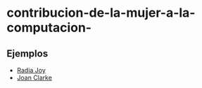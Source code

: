 # contribucion-de-la-mujer-a-la-computacion-
## Ejemplos 
- [Radia Joy](radiajoy.md)
- [Joan Clarke](joanclarke.md)
